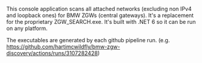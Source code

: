 This console application scans all attached networks (excluding non IPv4 and loopback ones) for BMW ZGWs (central gateways).
It's a replacement for the proprietary ZGW_SEARCH.exe.
It's built with .NET 6 so it can be run on any platform.

The executables are generated by each github pipeline run. (e.g. https://github.com/hartimcwildfly/bmw-zgw-discovery/actions/runs/3107282428)
